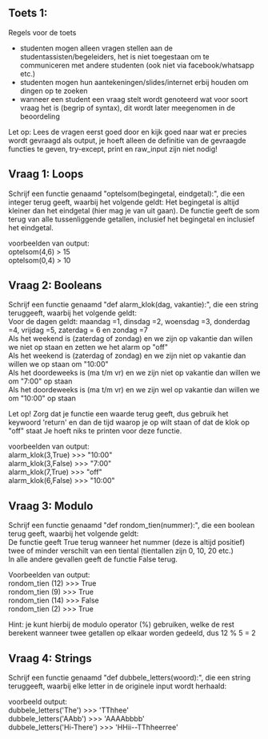 ## Toets 1:

Regels voor de toets
- studenten mogen alleen vragen stellen aan de studentassisten/begeleiders, het is niet toegestaan om te communiceren met andere studenten (ook niet via facebook/whatsapp etc.)
- studenten mogen hun aantekeningen/slides/internet erbij houden om dingen op te zoeken
- wanneer een student een vraag stelt wordt genoteerd wat voor soort vraag het is (begrip of syntax), dit wordt later meegenomen in de beoordeling

Let op: Lees de vragen eerst goed door en kijk goed naar wat er precies wordt gevraagd als output, je hoeft alleen de definitie van de gevraagde functies te geven, try-except, print en raw_input zijn niet nodig!

## Vraag 1: Loops
Schrijf een functie genaamd "optelsom(begingetal, eindgetal):", die een integer terug geeft, waarbij het volgende geldt:
Het begingetal is altijd kleiner dan het eindgetal (hier mag je van uit gaan).
De functie geeft de som terug van alle tussenliggende getallen, inclusief het begingetal en inclusief het eindgetal.

voorbeelden van output:  
optelsom(4,6) > 15  
optelsom(0,4) > 10


## Vraag 2: Booleans
Schrijf een functie genaamd "def alarm_klok(dag, vakantie):", die een string teruggeeft, waarbij het volgende geldt:  
Voor de dagen geldt: maandag =1, dinsdag =2, woensdag =3, donderdag =4, vrijdag =5, zaterdag = 6 en zondag =7  
Als het weekend is (zaterdag of zondag) en we zijn op vakantie dan willen we niet op staan en zetten we het alarm op "off"  
Als het weekend is (zaterdag of zondag) en we zijn niet op vakantie dan willen we op staan om "10:00"  
Als het doordeweeks is (ma t/m vr) en we zijn niet op vakantie dan willen we om "7:00" op staan  
Als het doordeweeks is (ma t/m vr) en we zijn wel op vakantie dan willen we om "10:00" op staan  

Let op! Zorg dat je functie een waarde terug geeft, dus gebruik het keywoord 'return' en dan de tijd waarop je op wilt staan of dat de klok op "off" staat
Je hoeft niks te printen voor deze functie.

voorbeelden van output:  
alarm_klok(3,True) >>> "10:00"  
alarm_klok(3,False) >>> "7:00"  
alarm_klok(7,True) >>> "off"  
alarm_klok(6,False) >>> "10:00"  

## Vraag 3: Modulo  
Schrijf een functie genaamd "def rondom_tien(nummer):", die een boolean terug geeft, waarbij het volgende geldt:  
De functie geeft True terug wanneer het nummer (deze is altijd positief) twee of minder verschilt van een tiental (tientallen zijn 0, 10, 20 etc.)  
In alle andere gevallen geeft de functie False terug.  

Voorbeelden van output:  
rondom_tien (12) >>> True    
rondom_tien (9) >>> True    
rondom_tien (14) >>> False    
rondom_tien (2) >>> True    

Hint: je kunt hierbij de modulo operator (%) gebruiken, welke de rest berekent wanneer twee getallen op elkaar worden gedeeld, dus 12 % 5 = 2  

## Vraag 4: Strings  
Schrijf een functie genaamd "def dubbele_letters(woord):", die een string teruggeeft, waarbij elke letter in de originele input wordt herhaald:  

voorbeeld output:  
dubbele_letters('The') >>> 'TThhee'    
dubbele_letters('AAbb') >>> 'AAAAbbbb'    
dubbele_letters('Hi-There') >>> 'HHii--TThheerree'    

